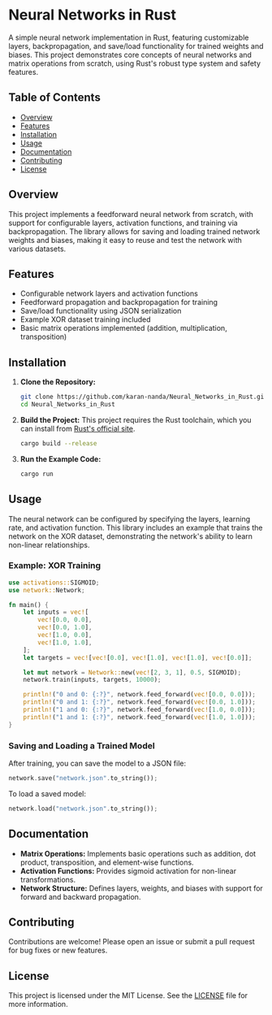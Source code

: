 # Neural Networks in Rust

A simple neural network implementation in Rust, featuring customizable layers, backpropagation, and save/load functionality for trained weights and biases. This project demonstrates core concepts of neural networks and matrix operations from scratch, using Rust's robust type system and safety features.

## Table of Contents
- [Overview](#overview)
- [Features](#features)
- [Installation](#installation)
- [Usage](#usage)
- [Documentation](#documentation)
- [Contributing](#contributing)
- [License](#license)

## Overview
This project implements a feedforward neural network from scratch, with support for configurable layers, activation functions, and training via backpropagation. The library allows for saving and loading trained network weights and biases, making it easy to reuse and test the network with various datasets.

## Features
- Configurable network layers and activation functions
- Feedforward propagation and backpropagation for training
- Save/load functionality using JSON serialization
- Example XOR dataset training included
- Basic matrix operations implemented (addition, multiplication, transposition)

## Installation
1. **Clone the Repository:**
    ```bash
    git clone https://github.com/karan-nanda/Neural_Networks_in_Rust.git
    cd Neural_Networks_in_Rust
    ```

2. **Build the Project:**
    This project requires the Rust toolchain, which you can install from [Rust's official site](https://www.rust-lang.org/).
    ```bash
    cargo build --release
    ```

3. **Run the Example Code:**
    ```bash
    cargo run
    ```

## Usage
The neural network can be configured by specifying the layers, learning rate, and activation function. This library includes an example that trains the network on the XOR dataset, demonstrating the network's ability to learn non-linear relationships.

### Example: XOR Training
```rust
use activations::SIGMOID;
use network::Network;

fn main() {
    let inputs = vec![
        vec![0.0, 0.0],
        vec![0.0, 1.0],
        vec![1.0, 0.0],
        vec![1.0, 1.0],
    ];
    let targets = vec![vec![0.0], vec![1.0], vec![1.0], vec![0.0]];

    let mut network = Network::new(vec![2, 3, 1], 0.5, SIGMOID);
    network.train(inputs, targets, 10000);

    println!("0 and 0: {:?}", network.feed_forward(vec![0.0, 0.0]));
    println!("0 and 1: {:?}", network.feed_forward(vec![0.0, 1.0]));
    println!("1 and 0: {:?}", network.feed_forward(vec![1.0, 0.0]));
    println!("1 and 1: {:?}", network.feed_forward(vec![1.0, 1.0]));
}
```

### Saving and Loading a Trained Model
After training, you can save the model to a JSON file:
```rust
network.save("network.json".to_string());
```

To load a saved model:
```rust
network.load("network.json".to_string());
```

## Documentation
- **Matrix Operations:** Implements basic operations such as addition, dot product, transposition, and element-wise functions.
- **Activation Functions:** Provides sigmoid activation for non-linear transformations.
- **Network Structure:** Defines layers, weights, and biases with support for forward and backward propagation.

## Contributing
Contributions are welcome! Please open an issue or submit a pull request for bug fixes or new features.

## License
This project is licensed under the MIT License. See the [LICENSE](LICENSE) file for more information.
